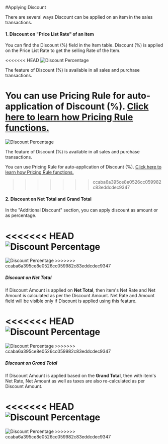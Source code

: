 #Applying Discount

There are several ways Discount can be applied on an item in the sales transactions.

#### 1. Discount on "Price List Rate" of an item

You can find the Discount (%) field in the Item table. Discount (%) is applied on the Price List Rate to get the selling Rate of the Item.

<<<<<<< HEAD
<img alt="Discount Percentage" class="screenshot" src="/docs/assets/img/articles/discount-1.png">

The feature of Discount (%) is available in all sales and purchase transactions.

You can use Pricing Rule for auto-application of Discount (%). [Click here to learn how Pricing Rule functions.](/docs/user/manual/en/accounts/pricing-rule.html)
=======
<img alt="Discount Percentage" class="screenshot" src="{{docs_base_url}}/assets/img/articles/discount-1.png">

The feature of Discount (%) is available in all sales and purchase transactions.

You can use Pricing Rule for auto-application of Discount (%). [Click here to learn how Pricing Rule functions.]({{docs_base_url}}/user/manual/en/accounts/pricing-rule.html)
>>>>>>> ccaba6a395ce8e0526cc059982c83eddcdec9347

#### 2. Discount on Net Total and Grand Total

In the "Additional Discount" section, you can apply discount as amount or as percentage.

<<<<<<< HEAD
<img alt="Discount Percentage" class="screenshot" src="/docs/assets/img/articles/discount-2.png">
=======
<img alt="Discount Percentage" class="screenshot" src="{{docs_base_url}}/assets/img/articles/discount-2.png">
>>>>>>> ccaba6a395ce8e0526cc059982c83eddcdec9347

##### Discount on Net Total

If Discount Amount is applied on **Net Total**, then item's Net Rate and Net Amount is calculated as per the Discount Amount. Net Rate and Amount field will be visible only if Discount is applied using this feature.

<<<<<<< HEAD
<img alt="Discount Percentage" class="screenshot" src="/docs/assets/img/articles/discount-on-net-total.png">
=======
<img alt="Discount Percentage" class="screenshot" src="{{docs_base_url}}/assets/img/articles/discount-on-net-total.png">
>>>>>>> ccaba6a395ce8e0526cc059982c83eddcdec9347

##### Discount on Grand Total

If Discount Amount is applied based on the **Grand Total**, then with item's Net Rate, Net Amount as well as taxes are also re-calculated as per Discount Amount.

<<<<<<< HEAD
<img alt="Discount Percentage" class="screenshot" src="/docs/assets/img/articles/discount-on-grand-total.png">
=======
<img alt="Discount Percentage" class="screenshot" src="{{docs_base_url}}/assets/img/articles/discount-on-grand-total.png">
>>>>>>> ccaba6a395ce8e0526cc059982c83eddcdec9347

<!-- markdown -->